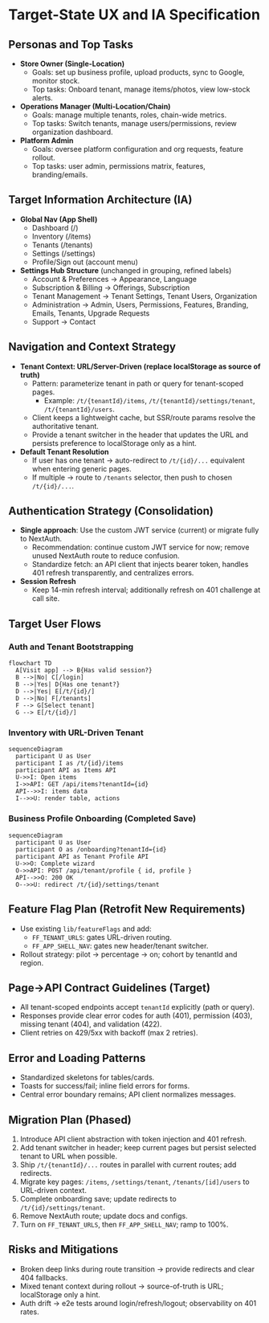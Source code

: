 # Target-State UX and IA Specification

## Personas and Top Tasks
- **Store Owner (Single-Location)**
  - Goals: set up business profile, upload products, sync to Google, monitor stock.
  - Top tasks: Onboard tenant, manage items/photos, view low-stock alerts.
- **Operations Manager (Multi-Location/Chain)**
  - Goals: manage multiple tenants, roles, chain-wide metrics.
  - Top tasks: Switch tenants, manage users/permissions, review organization dashboard.
- **Platform Admin**
  - Goals: oversee platform configuration and org requests, feature rollout.
  - Top tasks: user admin, permissions matrix, features, branding/emails.

## Target Information Architecture (IA)
- **Global Nav (App Shell)**
  - Dashboard (/)
  - Inventory (/items)
  - Tenants (/tenants)
  - Settings (/settings)
  - Profile/Sign out (account menu)
- **Settings Hub Structure** (unchanged in grouping, refined labels)
  - Account & Preferences → Appearance, Language
  - Subscription & Billing → Offerings, Subscription
  - Tenant Management → Tenant Settings, Tenant Users, Organization
  - Administration → Admin, Users, Permissions, Features, Branding, Emails, Tenants, Upgrade Requests
  - Support → Contact

## Navigation and Context Strategy
- **Tenant Context: URL/Server-Driven (replace localStorage as source of truth)**
  - Pattern: parameterize tenant in path or query for tenant-scoped pages.
    - Example: `/t/{tenantId}/items`, `/t/{tenantId}/settings/tenant`, `/t/{tenantId}/users`.
  - Client keeps a lightweight cache, but SSR/route params resolve the authoritative tenant.
  - Provide a tenant switcher in the header that updates the URL and persists preference to localStorage only as a hint.
- **Default Tenant Resolution**
  - If user has one tenant → auto-redirect to `/t/{id}/...` equivalent when entering generic pages.
  - If multiple → route to `/tenants` selector, then push to chosen `/t/{id}/...`.

## Authentication Strategy (Consolidation)
- **Single approach**: Use the custom JWT service (current) or migrate fully to NextAuth.
  - Recommendation: continue custom JWT service for now; remove unused NextAuth route to reduce confusion.
  - Standardize fetch: an API client that injects bearer token, handles 401 refresh transparently, and centralizes errors.
- **Session Refresh**
  - Keep 14-min refresh interval; additionally refresh on 401 challenge at call site.

## Target User Flows

### Auth and Tenant Bootstrapping
```mermaid
flowchart TD
  A[Visit app] --> B{Has valid session?}
  B -->|No| C[/login]
  B -->|Yes| D{Has one tenant?}
  D -->|Yes| E[/t/{id}/]
  D -->|No| F[/tenants]
  F --> G[Select tenant]
  G --> E[/t/{id}/]
```

### Inventory with URL-Driven Tenant
```mermaid
sequenceDiagram
  participant U as User
  participant I as /t/{id}/items
  participant API as Items API
  U->>I: Open items
  I->>API: GET /api/items?tenantId={id}
  API-->>I: items data
  I-->>U: render table, actions
```

### Business Profile Onboarding (Completed Save)
```mermaid
sequenceDiagram
  participant U as User
  participant O as /onboarding?tenantId={id}
  participant API as Tenant Profile API
  U->>O: Complete wizard
  O->>API: POST /api/tenant/profile { id, profile }
  API-->>O: 200 OK
  O-->>U: redirect /t/{id}/settings/tenant
```

## Feature Flag Plan (Retrofit New Requirements)
- Use existing `lib/featureFlags` and add:
  - `FF_TENANT_URLS`: gates URL-driven routing.
  - `FF_APP_SHELL_NAV`: gates new header/tenant switcher.
- Rollout strategy: pilot → percentage → on; cohort by tenantId and region.

## Page→API Contract Guidelines (Target)
- All tenant-scoped endpoints accept `tenantId` explicitly (path or query).
- Responses provide clear error codes for auth (401), permission (403), missing tenant (404), and validation (422).
- Client retries on 429/5xx with backoff (max 2 retries).

## Error and Loading Patterns
- Standardized skeletons for tables/cards.
- Toasts for success/fail; inline field errors for forms.
- Central error boundary remains; API client normalizes messages.

## Migration Plan (Phased)
1. Introduce API client abstraction with token injection and 401 refresh.
2. Add tenant switcher in header; keep current pages but persist selected tenant to URL when possible.
3. Ship `/t/{tenantId}/...` routes in parallel with current routes; add redirects.
4. Migrate key pages: `/items`, `/settings/tenant`, `/tenants/[id]/users` to URL-driven context.
5. Complete onboarding save; update redirects to `/t/{id}/settings/tenant`.
6. Remove NextAuth route; update docs and configs.
7. Turn on `FF_TENANT_URLS`, then `FF_APP_SHELL_NAV`; ramp to 100%.

## Risks and Mitigations
- Broken deep links during route transition → provide redirects and clear 404 fallbacks.
- Mixed tenant context during rollout → source-of-truth is URL; localStorage only a hint.
- Auth drift → e2e tests around login/refresh/logout; observability on 401 rates.
